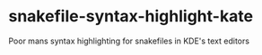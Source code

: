 # snakefile-syntax-highlight-kate
Poor mans syntax highlighting for snakefiles in KDE's text editors
